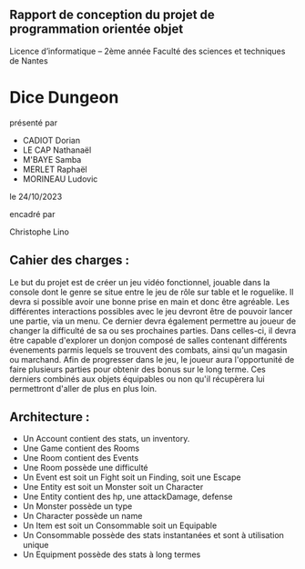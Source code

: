 ## Rapport de conception du projet de programmation orientée objet


Licence d’informatique – 2ème année
Faculté des sciences et techniques de Nantes

# Dice Dungeon

présenté par
- CADIOT Dorian
- LE CAP Nathanaël
- M'BAYE Samba
- MERLET Raphaël
- MORINEAU Ludovic


le 24/10/2023

encadré par

Christophe Lino

## Cahier des charges : 

Le but du projet est de créer un jeu vidéo fonctionnel, jouable dans la console dont le genre se situe entre le jeu de rôle sur table et le roguelike. Il devra si possible avoir une bonne prise en main et donc être agréable. 
Les différentes interactions possibles avec le jeu devront être de pouvoir lancer une partie, via un menu. Ce dernier devra également permettre au joueur de changer la difficulté de sa ou ses prochaines parties. Dans celles-ci, il devra être capable d'explorer un donjon composé de salles contenant différents évenements parmis lequels se trouvent des combats, ainsi qu'un magasin ou marchand. Afin de progresser dans le jeu, le joueur aura l'opportunité de faire plusieurs parties pour obtenir des bonus sur le long terme. Ces derniers combinés aux objets équipables ou non qu'il récupèrera lui permettront d'aller de plus en plus loin. 


## Architecture : 

- Un Account contient des stats, un inventory.
- Une Game contient des Rooms
- Une Room contient  des Events
- Une Room possède une difficulté
- Un Event est soit un Fight soit un Finding, soit une Escape
- Une Entity est soit un Monster soit un Character
- Une Entity contient des hp, une attackDamage, defense
- Un Monster possède un type
- Un Character possède un name
- Un Item est soit un Consommable soit un Equipable
- Un Consommable possède des stats instantanées et sont à utilisation unique
- Un Equipment possède des stats à long termes 


